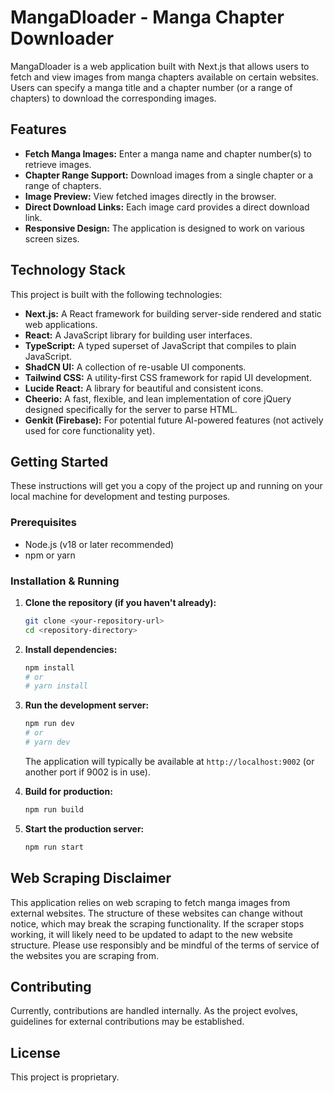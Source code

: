
# MangaDloader - Manga Chapter Downloader

MangaDloader is a web application built with Next.js that allows users to fetch and view images from manga chapters available on certain websites. Users can specify a manga title and a chapter number (or a range of chapters) to download the corresponding images.

## Features

- **Fetch Manga Images:** Enter a manga name and chapter number(s) to retrieve images.
- **Chapter Range Support:** Download images from a single chapter or a range of chapters.
- **Image Preview:** View fetched images directly in the browser.
- **Direct Download Links:** Each image card provides a direct download link.
- **Responsive Design:** The application is designed to work on various screen sizes.

## Technology Stack

This project is built with the following technologies:

- **Next.js:** A React framework for building server-side rendered and static web applications.
- **React:** A JavaScript library for building user interfaces.
- **TypeScript:** A typed superset of JavaScript that compiles to plain JavaScript.
- **ShadCN UI:** A collection of re-usable UI components.
- **Tailwind CSS:** A utility-first CSS framework for rapid UI development.
- **Lucide React:** A library for beautiful and consistent icons.
- **Cheerio:** A fast, flexible, and lean implementation of core jQuery designed specifically for the server to parse HTML.
- **Genkit (Firebase):** For potential future AI-powered features (not actively used for core functionality yet).

## Getting Started

These instructions will get you a copy of the project up and running on your local machine for development and testing purposes.

### Prerequisites

- Node.js (v18 or later recommended)
- npm or yarn

### Installation & Running

1.  **Clone the repository (if you haven't already):**
    ```bash
    git clone <your-repository-url>
    cd <repository-directory>
    ```

2.  **Install dependencies:**
    ```bash
    npm install
    # or
    # yarn install
    ```

3.  **Run the development server:**
    ```bash
    npm run dev
    # or
    # yarn dev
    ```
    The application will typically be available at `http://localhost:9002` (or another port if 9002 is in use).

4.  **Build for production:**
    ```bash
    npm run build
    ```

5.  **Start the production server:**
    ```bash
    npm run start
    ```

## Web Scraping Disclaimer

This application relies on web scraping to fetch manga images from external websites. The structure of these websites can change without notice, which may break the scraping functionality. If the scraper stops working, it will likely need to be updated to adapt to the new website structure. Please use responsibly and be mindful of the terms of service of the websites you are scraping from.

## Contributing

Currently, contributions are handled internally. As the project evolves, guidelines for external contributions may be established.

## License

This project is proprietary.
